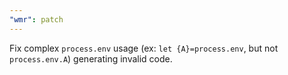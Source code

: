 ```yaml
---
"wmr": patch
---
```


Fix complex `process.env` usage (ex: `let {A}=process.env`, but not `process.env.A`) generating invalid code.
